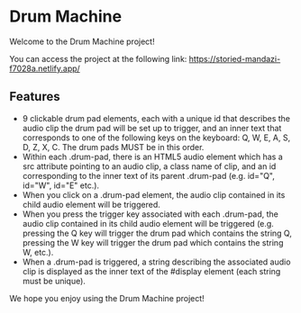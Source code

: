 <h1>Drum Machine</h1>

<p>Welcome to the Drum Machine project!</p>

<p>You can access the project at the following link: <a href="https://storied-mandazi-f7028a.netlify.app/">https://storied-mandazi-f7028a.netlify.app/</a></p>

<h2>Features</h2>

<ul>
  <li>9 clickable drum pad elements, each with a unique id that describes the audio clip the drum pad will be set up to trigger, and an inner text that corresponds to one of the following keys on the keyboard: Q, W, E, A, S, D, Z, X, C. The drum pads MUST be in this order.</li>
  <li>Within each .drum-pad, there is an HTML5 audio element which has a src attribute pointing to an audio clip, a class name of clip, and an id corresponding to the inner text of its parent .drum-pad (e.g. id="Q", id="W", id="E" etc.).</li>
  <li>When you click on a .drum-pad element, the audio clip contained in its child audio element will be triggered.</li>
  <li>When you press the trigger key associated with each .drum-pad, the audio clip contained in its child audio element will be triggered (e.g. pressing the Q key will trigger the drum pad which contains the string Q, pressing the W key will trigger the drum pad which contains the string W, etc.).</li>
  <li>When a .drum-pad is triggered, a string describing the associated audio clip is displayed as the inner text of the #display element (each string must be unique).</li>
</ul>

<p>We hope you enjoy using the Drum Machine project!</p>
